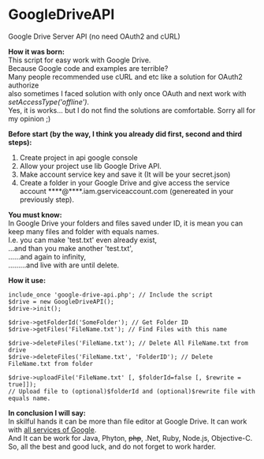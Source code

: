 # GoogleDriveAPI
Google Drive Server API (no need OAuth2 and cURL)

**How it was born:**<br>
This script for easy work with Google Drive.<br>
Because Google code and examples are terrible?<br>
Many people recommended use cURL and etc like a solution for OAuth2 authorize<br>
also sometimes I faced solution with only once OAuth and next work with *setAccessType('offline')*.<br>
Yes, it is works... but I do not find the solutions are comfortable. Sorry all for my opinion ;)<br>

**Before start (by the way, I think you already did first, second and third steps):**

 1. Create project in api google console
 2. Allow your project use lib Google Drive API.
 2. Make account service key and save it (It will be your secret.json)
 3. Create a folder in your Google Drive and give access the service account \*\*\*\*@\*\*\*\*.iam.gserviceaccount.com (genereated in your previously step).

**You must know:**<br>
In Google Drive your folders and files saved under ID, it is mean you can keep many files and folder with equals names.<br>
I.e. you can make 'test.txt' even already exist,<br>
...and than you make another 'test.txt',<br>
......and again to infinity,<br>
.........and live with are until delete.

**How it use:**

    include_once 'google-drive-api.php'; // Include the script
    $drive = new GoogleDriveAPI();
    $drive->init();
    
    $drive->getFolderId('SomeFolder'); // Get Folder ID
    $drive->getFiles('FileName.txt'); // Find Files with this name
    
    $drive->deleteFiles('FileName.txt'); // Delete All FileName.txt from drive
    $drive->deleteFiles('FileName.txt', 'FolderID'); // Delete FileName.txt from folder
    
    $drive->uploadFile('FileName.txt' [, $folderId=false [, $rewrite = true]]);
    // Upload file to (optional)$folderId and (optional)$rewrite file with equals name.

**In conclusion I will say:**<br>
In skilful hands it can be more than file editor at Google Drive. It can work with [all services of Google](https://developers.google.com/products/ "all services of Google"). <br>
And It can be work for Java, Phyton, ~~php~~, .Net, Ruby, Node.js, Objective-C.<br>
So, all the best and good luck, and do not forget to work harder.<br>
